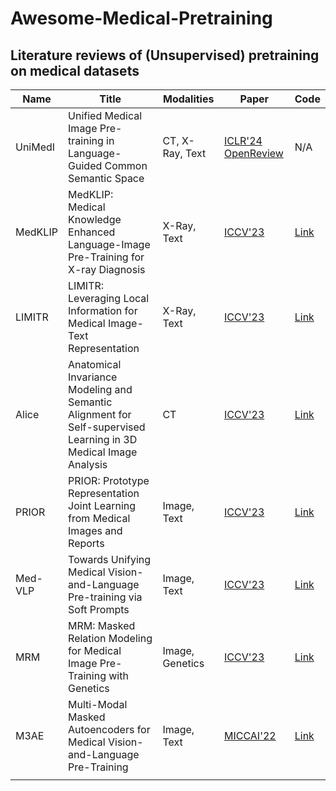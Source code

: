 # Awesome-Medical-Pretraining
## Literature reviews of (Unsupervised) pretraining on medical datasets

| Name    | Title                                                        | Modalities      | Paper                                                        | Code                                                  |
| ------- | ------------------------------------------------------------ | --------------- | ------------------------------------------------------------ | ----------------------------------------------------- |
| UniMedI | Unified Medical Image Pre-training in Language-Guided Common Semantic Space | CT, X-Ray, Text | [ICLR'24 OpenReview](https://openreview.net/forum?id=XZGklkaOsL) | N/A                                                   |
| MedKLIP | MedKLIP: Medical Knowledge Enhanced Language-Image Pre-Training for X-ray Diagnosis | X-Ray, Text     | [ICCV'23](https://openaccess.thecvf.com/content/ICCV2023/papers/Wu_MedKLIP_Medical_Knowledge_Enhanced_Language-Image_Pre-Training_for_X-ray_Diagnosis_ICCV_2023_paper.pdf) | [Link](https://github.com/MediaBrain-SJTU/MedKLIP)    |
| LIMITR  | LIMITR: Leveraging Local Information for Medical Image-Text Representation | X-Ray, Text     | [ICCV'23](https://openaccess.thecvf.com/content/ICCV2023/papers/Dawidowicz_LIMITR_Leveraging_Local_Information_for_Medical_Image-Text_Representation_ICCV_2023_paper.pdf) | [Link](https://github.com/gefend/LIMITR)              |
| Alice   | Anatomical Invariance Modeling and Semantic Alignment for Self-supervised Learning in 3D Medical Image Analysis | CT              | [ICCV'23](https://openaccess.thecvf.com/content/ICCV2023/papers/Jiang_Anatomical_Invariance_Modeling_and_Semantic_Alignment_for_Self-supervised_Learning_in_ICCV_2023_paper.pdf) | [Link](https://github.com/alibaba-damo-academy/alice) |
| PRIOR   | PRIOR: Prototype Representation Joint Learning from Medical Images and Reports | Image, Text     | [ICCV'23](https://openaccess.thecvf.com/content/ICCV2023/papers/Cheng_PRIOR_Prototype_Representation_Joint_Learning_from_Medical_Images_and_Reports_ICCV_2023_paper.pdf) | [Link](https://github.com/QtacierP/PRIOR)             |
| Med-VLP | Towards Unifying Medical Vision-and-Language Pre-training via Soft Prompts | Image, Text     | [ICCV'23](https://arxiv.org/pdf/2302.08958.pdf)              | [Link](https://github.com/zhjohnchan/PTUnifier)       |
| MRM     | MRM: Masked Relation Modeling for Medical Image Pre-Training with Genetics | Image, Genetics | [ICCV'23](https://openaccess.thecvf.com/content/ICCV2023/papers/Yang_MRM_Masked_Relation_Modeling_for_Medical_Image_Pre-Training_with_Genetics_ICCV_2023_paper.pdf) | [Link](https://github.com/CityU-AIM-Group/MRM)        |
| M3AE    | Multi-Modal Masked Autoencoders for Medical Vision-and-Language Pre-Training | Image, Text     | [MICCAI'22](https://arxiv.org/pdf/2209.07098.pdf)            | [Link](https://github.com/zhjohnchan/M3AE)            |
|         |                                                              |                 |                                                              |                                                       |

